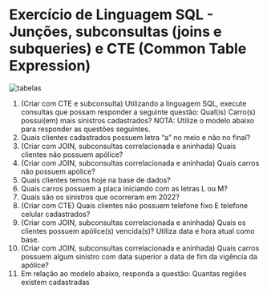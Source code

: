 
# Exercício de Linguagem SQL - Junções, subconsultas (joins e subqueries) e CTE (Common Table Expression)

![tabelas](https://github.com/user-attachments/assets/9526730f-26ea-465c-9849-c6368d92526d)


1. (Criar com CTE e subconsulta) Utilizando a linguagem SQL, execute consultas que possam responder a 
seguinte questão: Qual(is) Carro(s) possui(em) mais sinistros cadastrados?
NOTA: Utilize o modelo abaixo para responder as questões seguintes.
2. Quais clientes cadastrados possuem letra “a” no meio e não no final? 
3. (Criar com JOIN, subconsultas correlacionada e aninhada) Quais clientes não possuem apólice? 
4. (Criar com JOIN, subconsultas correlacionada e aninhada) Quais carros não possuem apólice? 
5. Quais clientes temos hoje na base de dados? 
6. Quais carros possuem a placa iniciando com as letras L ou M?
7. Quais são os sinistros que ocorreram em 2022?
8. (Criar com CTE) Quais clientes não possuem telefone fixo E telefone celular cadastrados?
9. (Criar com JOIN, subconsultas correlacionada e aninhada) Quais os clientes possuem apólice(s) vencida(s)?
Utiliza data e hora atual como base.
10. (Criar com JOIN, subconsultas correlacionada e aninhada) Quais carros possuem algum sinistro com data 
superior a data de fim da vigência da apólice?
11. Em relação ao modelo abaixo, responda a questão: Quantas regiões existem cadastradas
